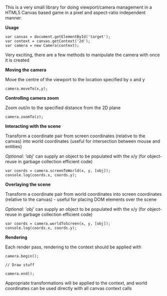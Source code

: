 This is a very small library for doing viewport/camera management in a HTML5 Canvas based game in a pixel and aspect-ratio independent manner.

**Usage**

    var canvas = document.getElementById('target');
    var context = canvas.getContext('2d');
    var camera = new Camera(context);

Very exciting, there are a few methods to manipulate the camera with once it is created

**Moving the camera**

Move the centre of the viewport to the location specified by x and y

    camera.moveTo(x,y); 

**Controlling camera zoom**

Zoom out/in to the specified distance from the 2D plane

    camera.zoomTo(z);


**Interacting with the scene**

Transform a coordinate pair from screen coordinates (relative to the canvas) 
into world coordinates (useful for intersection between mouse and entities)

*Optional: 'obj'*  can supply an object to be populated with the x/y (for object-reuse in garbage collection efficient code)

    var coords = camera.screenToWorld(x, y, [obj]);
    console.log(coords.x, coords.y);

**Overlaying the scene**

Transform a coordinate pair from world coordinates into screen coordinates (relative to the canvas) - useful for placing DOM elements over the scene

*Optional: 'obj'* can supply an object to be populated with the x/y (for object-reuse in garbage collection efficient code)

    var coords = camera.worldToScreen(x, y, [obj]);
    console.log(coords.x, coords.y);

**Rendering**

Each render pass, rendering to the context should be applied with
 
    camera.begin();
    
    // Draw stuff
    
    camera.end();


Appropriate transformations will be applied to the context, and world coordinates can be used directly with all canvas context calls